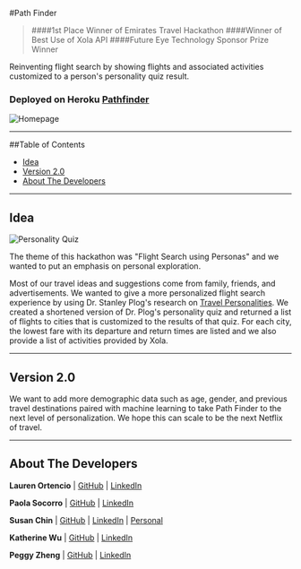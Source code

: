 #Path Finder
> ####1st Place Winner of Emirates Travel Hackathon
> ####Winner of Best Use of Xola API
> ####Future Eye Technology Sponsor Prize Winner

Reinventing flight search by showing flights and associated activities customized to a person's personality quiz result.

### Deployed on Heroku [Pathfinder](http://pathfinderemirates.herokuapp.com/)


![Homepage](https://cloud.githubusercontent.com/assets/12265692/11053939/8f097fe6-871a-11e5-82a6-712dbc7e4d07.png "Path Finder Homepage")

-----------------

##Table of Contents

* [Idea](#idea)
* [Version 2.0](#version2)
* [About The Developers](#about-us)

-------------

## <a name="idea"></a>Idea

![Personality Quiz](https://cloud.githubusercontent.com/assets/12265692/11053929/8025707a-871a-11e5-9cce-71fa6ae6cde0.png "Personality Quiz")

The theme of this hackathon was "Flight Search using Personas" and we wanted to put an emphasis on personal exploration.

Most of our travel ideas and suggestions come from family, friends, and advertisements. We wanted to give a more personalized flight search experience by using Dr. Stanley Plog's research on [Travel Personalities](http://besttripchoices.com/travel-personalities/). We created a shortened version of Dr. Plog's personality quiz and returned a list of flights to cities that is customized to the results of that quiz. For each city, the lowest fare with its departure and return times are listed and we also provide a list of activities provided by Xola. 


-------------

## <a name="version2"></a>Version 2.0
We want to add more demographic data such as age, gender, and previous travel destinations paired with machine learning to take Path Finder to the next level of personalization. We hope this can scale to be the next Netflix of travel.

-------------

## <a name="about-us"></a>About The Developers

**Lauren Ortencio** | [GitHub](https://github.com/laurenor) | [LinkedIn](https://www.linkedin.com/in/laurenortencio)

**Paola Socorro** | [GitHub](https://github.com/PaolaSocorro) | [LinkedIn](https://www.linkedin.com/in/paolasocorro)

**Susan Chin** | [GitHub](https://github.com/susancodes) | [LinkedIn](https://www.linkedin.com/in/susanschin) | [Personal](http://susancodes.com/)

**Katherine Wu** | [GitHub](https://github.com/katherinehuwu) | [LinkedIn](https://www.linkedin.com/in/katherinehuwu)

**Peggy Zheng** | [GitHub](https://github.com/PeggyZheng) | [LinkedIn](ca.linkedin.com/in/peggyzheng)


